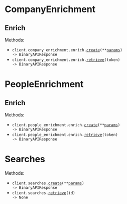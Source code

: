 # CompanyEnrichment

## Enrich

Methods:

- <code title="post /v1/companies/enrich">client.company_enrichment.enrich.<a href="./src/find_ai/resources/company_enrichment/enrich.py">create</a>(\*\*<a href="src/find_ai/types/company_enrichment/enrich_create_params.py">params</a>) -> BinaryAPIResponse</code>
- <code title="get /v1/companies/enrich/{token}">client.company_enrichment.enrich.<a href="./src/find_ai/resources/company_enrichment/enrich.py">retrieve</a>(token) -> BinaryAPIResponse</code>

# PeopleEnrichment

## Enrich

Methods:

- <code title="post /v1/people/enrich">client.people_enrichment.enrich.<a href="./src/find_ai/resources/people_enrichment/enrich.py">create</a>(\*\*<a href="src/find_ai/types/people_enrichment/enrich_create_params.py">params</a>) -> BinaryAPIResponse</code>
- <code title="get /v1/people/enrich/{token}">client.people_enrichment.enrich.<a href="./src/find_ai/resources/people_enrichment/enrich.py">retrieve</a>(token) -> BinaryAPIResponse</code>

# Searches

Methods:

- <code title="post /v1/searches">client.searches.<a href="./src/find_ai/resources/searches.py">create</a>(\*\*<a href="src/find_ai/types/search_create_params.py">params</a>) -> BinaryAPIResponse</code>
- <code title="get /v1/searches/{id}">client.searches.<a href="./src/find_ai/resources/searches.py">retrieve</a>(id) -> None</code>
